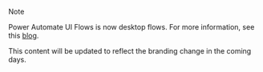 > [!NOTE]
> Power Automate UI Flows is now desktop flows. For more information, see this [blog](https://aka.ms/flow-now-pa).
> 
> This content will be updated to reflect the branding change in the coming days.
